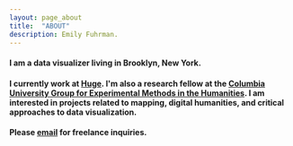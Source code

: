 ```yaml
---
layout: page_about
title:  "ABOUT"
description: Emily Fuhrman.
---
```

#### I am a data visualizer living in Brooklyn, New York.

#### I currently work at [Huge](hugeinc.com). I'm also a research fellow at the [Columbia University Group for Experimental Methods in the Humanities](http://xpmethod.plaintext.in/). I am interested in projects related to mapping, digital humanities, and critical approaches to data visualization.

#### Please [email](mailto:emily.c.fuhrman@gmail.com) for freelance inquiries.